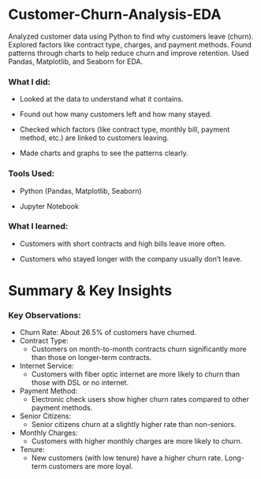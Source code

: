 # Customer-Churn-Analysis-EDA
Analyzed customer data using Python to find why customers leave (churn). Explored factors like contract type, charges, and payment methods. Found patterns through charts to help reduce churn and improve retention. Used Pandas, Matplotlib, and Seaborn for EDA.

### What I did:

- Looked at the data to understand what it contains.

- Found out how many customers left and how many stayed.

- Checked which factors (like contract type, monthly bill, payment method, etc.) are linked to customers leaving.

- Made charts and graphs to see the patterns clearly.

### Tools Used:

- Python (Pandas, Matplotlib, Seaborn)

- Jupyter Notebook

### What I learned:

- Customers with short contracts and high bills leave more often.

- Customers who stayed longer with the company usually don’t leave.

# Summary & Key Insights
### Key Observations:
- Churn Rate: About 26.5% of customers have churned.
- Contract Type:
  - Customers on month-to-month contracts churn significantly more than those on longer-term contracts.
- Internet Service:
  - Customers with fiber optic internet are more likely to churn than those with DSL or no internet.
- Payment Method:
  - Electronic check users show higher churn rates compared to other payment methods.
- Senior Citizens:
  - Senior citizens churn at a slightly higher rate than non-seniors.
- Monthly Charges:
  - Customers with higher monthly charges are more likely to churn.
- Tenure:
  - New customers (with low tenure) have a higher churn rate. Long-term customers are more loyal.
